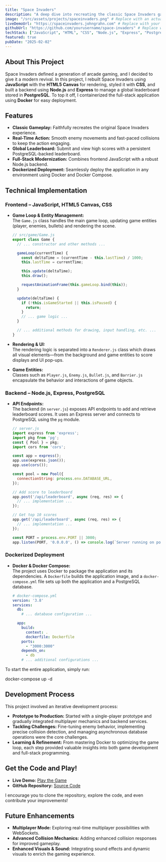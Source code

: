 ```yaml
---
title: "Space Invaders"
description: "A deep dive into recreating the classic Space Invaders game using modern web technologies and deploying it with Docker."
image: "/src/assets/projects/spaceinvaders.png" # Replace with an actual screenshot
liveDemoUrl: "https://spaceinvaders.johngrahn.com" # Replace with your live demo URL
githubUrl: "https://github.com/yourusername/space-invaders" # Replace with your GitHub repo URL
techStack: ["JavaScript", "HTML", "CSS", "Node.js", "Express", "PostgreSQL", "Docker"]
featured: true
pubDate: "2025-02-02"
---
```


## About This Project

Space Invaders defined a generation of arcade gaming, and I decided to give it a modern revival. In this project, I rebuilt Space Invaders using **JavaScript** with the **HTML5 Canvas** for rendering, styled it with **CSS**, and built a backend using **Node.js** and **Express** to manage a global leaderboard stored in **PostgreSQL**. To top it off, I containerized the full-stack application using **Docker** for easy deployment.

## Features

- **Classic Gameplay:** Faithfully recreates the original Space Invaders experience.
- **Real-Time Action:** Smooth enemy movements and fast-paced collisions to keep the action engaging.
- **Global Leaderboard:** Submit and view high scores with a persistent PostgreSQL-backed leaderboard.
- **Full-Stack Modernization:** Combines frontend JavaScript with a robust Node.js backend.
- **Dockerized Deployment:** Seamlessly deploy the application in any environment using Docker and Docker Compose.

## Technical Implementation

### Frontend – JavaScript, HTML5 Canvas, CSS

- **Game Loop & Entity Management:**  
  The `Game.js` class handles the main game loop, updating game entities (player, enemies, bullets) and rendering the scene.

  ```javascript
  // src/game/Game.js
  export class Game {
    // ... constructor and other methods ...

    gameLoop(currentTime) {
      const deltaTime = (currentTime - this.lastTime) / 1000;
      this.lastTime = currentTime;

      this.update(deltaTime);
      this.draw();

      requestAnimationFrame(this.gameLoop.bind(this));
    }

    update(deltaTime) {
      if (!this.isGameStarted || this.isPaused) {
        return;
      }
      // ... game logic ...
    }

    // ... additional methods for drawing, input handling, etc. ...
  }
  ```

- **Rendering & UI:**  
  The rendering logic is separated into a `Renderer.js` class which draws all visual elements—from the background and game entities to score displays and UI pop-ups.

- **Game Entities:**  
  Classes such as `Player.js`, `Enemy.js`, `Bullet.js`, and `Barrier.js` encapsulate the behavior and interactions of game objects.

### Backend – Node.js, Express, PostgreSQL

- **API Endpoints:**  
  The backend (in `server.js`) exposes API endpoints to add and retrieve leaderboard scores. It uses an Express server and connects to PostgreSQL using the `pg` module.

  ```javascript
  // server.js
  import express from 'express';
  import pkg from 'pg';
  const { Pool } = pkg;
  import cors from 'cors';

  const app = express();
  app.use(express.json());
  app.use(cors());

  const pool = new Pool({
    connectionString: process.env.DATABASE_URL,
  });

  // Add score to leaderboard
  app.post('/api/leaderboard', async (req, res) => {
    // ... implementation ...
  });

  // Get top 10 scores
  app.get('/api/leaderboard', async (req, res) => {
    // ... implementation ...
  });

  const PORT = process.env.PORT || 3000;
  app.listen(PORT, '0.0.0.0', () => console.log(`Server running on port ${PORT}`));
  ```

### Dockerized Deployment

- **Docker & Docker Compose:**  
  The project uses Docker to package the application and its dependencies. A `Dockerfile` builds the application image, and a `docker-compose.yml` file sets up both the application and a PostgreSQL database.

  ```yaml
  # docker-compose.yml
  version: '3.8'
  services:
    db:
      # ... database configuration ...

    app:
      build: 
        context: .
        dockerfile: Dockerfile
      ports:
        - "3000:3000"
      depends_on:
        - db
      # ... additional configurations ...
  ```

To start the entire application, simply run:
  
  docker-compose up -d

## Development Process

This project involved an iterative development process:
- **Prototype to Production:** Started with a single-player prototype and gradually integrated multiplayer mechanics and backend services.
- **Tackling Challenges:** Fine-tuning enemy behavior, implementing precise collision detection, and managing asynchronous database operations were the core challenges.
- **Learning & Refinement:** From mastering Docker to optimizing the game loop, each step provided valuable insights into both game development and full-stack programming.

## Get the Code and Play!

- **Live Demo:** [Play the Game](https://spaceinvaders.johngrahn.com)
- **GitHub Repository:** [Source Code](https://github.com/yourusername/space-invaders)

I encourage you to clone the repository, explore the code, and even contribute your improvements!

## Future Enhancements

- **Multiplayer Mode:** Exploring real-time multiplayer possibilities with WebSockets.
- **Advanced Collision Mechanics:** Adding enhanced collision responses for improved gameplay.
- **Enhanced Visuals & Sound:** Integrating sound effects and dynamic visuals to enrich the gaming experience.

